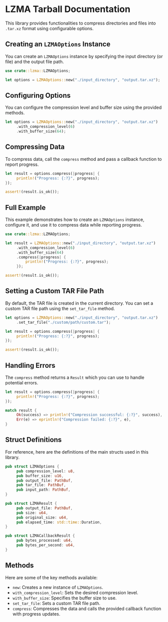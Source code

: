 # LZMA Tarball Documentation

This library provides functionalities to compress directories and files into `.tar.xz` format using configurable options.

## Creating an `LZMAOptions` Instance

You can create an `LZMAOptions` instance by specifying the input directory (or file) and the output file path.

```rust
use crate::lzma::LZMAOptions;

let options = LZMAOptions::new("./input_directory", "output.tar.xz");
```

## Configuring Options

You can configure the compression level and buffer size using the provided methods.

```rust
let options = LZMAOptions::new("./input_directory", "output.tar.xz")
     .with_compression_level(6)
     .with_buffer_size(64);
```

## Compressing Data

To compress data, call the `compress` method and pass a callback function to report progress.

```rust
let result = options.compress(|progress| {
     println!("Progress: {:?}", progress);
});

assert!(result.is_ok());
```

## Full Example

This example demonstrates how to create an `LZMAOptions` instance, configure it, and use it to compress data while reporting progress.

```rust
use crate::lzma::LZMAOptions;

let result = LZMAOptions::new("./input_directory", "output.tar.xz")
     .with_compression_level(6)
     .with_buffer_size(64)
     .compress(|progress| {
         println!("Progress: {:?}", progress);
     });

assert!(result.is_ok());
```

## Setting a Custom TAR File Path

By default, the TAR file is created in the current directory. You can set a custom TAR file path using the `set_tar_file` method.

```rust
let options = LZMAOptions::new("./input_directory", "output.tar.xz")
     .set_tar_file("./custom/path/custom.tar");

let result = options.compress(|progress| {
     println!("Progress: {:?}", progress);
});

assert!(result.is_ok());
```

## Handling Errors

The `compress` method returns a `Result` which you can use to handle potential errors.

```rust
let result = options.compress(|progress| {
     println!("Progress: {:?}", progress);
});

match result {
     Ok(success) => println!("Compression successful: {:?}", success),
     Err(e) => eprintln!("Compression failed: {:?}", e),
}
```

## Struct Definitions

For reference, here are the definitions of the main structs used in this library.

```rust
pub struct LZMAOptions {
     pub compression_level: u8,
     pub buffer_size: u16,
     pub output_file: PathBuf,
     pub tar_file: PathBuf,
     pub input_path: PathBuf,
}

pub struct LZMAResult {
     pub output_file: PathBuf,
     pub size: u64,
     pub original_size: u64,
     pub elapsed_time: std::time::Duration,
}

pub struct LZMACallbackResult {
     pub bytes_processed: u64,
     pub bytes_per_second: u64,
}
```

## Methods

Here are some of the key methods available:

- `new`: Creates a new instance of `LZMAOptions`.
- `with_compression_level`: Sets the desired compression level.
- `with_buffer_size`: Specifies the buffer size to use.
- `set_tar_file`: Sets a custom TAR file path.
- `compress`: Compresses the data and calls the provided callback function with progress updates.